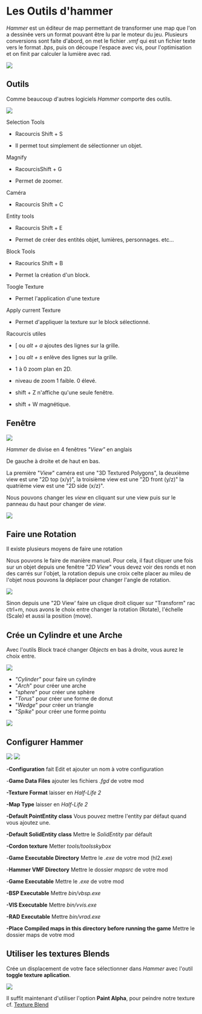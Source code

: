# Les Outils d'hammer

*Hammer* est un éditeur de map permettant de transformer une map que l'on a dessinée vers un format pouvant être lu par le moteur du jeu. Plusieurs conversions sont faite d'abord, on met le fichier *.vmf* qui est un fichier texte vers le format *.bps*, puis on découpe l'espace avec vis, pour l'optimisation et on finit par calculer la lumière avec rad.

![](img/image55.png)

## Outils

Comme beaucoup d'autres logiciels *Hammer* comporte des outils.

![](img/image8.png)

Selection Tools

- Racourcis Shift + S

- Il permet tout simplement de sélectionner un objet.

Magnify

- RacourcisShift + G

- Permet de zoomer.

Caméra

- Racourcis Shift + C

Entity tools

- Racourcis Shift + E

- Permet de créer des entités objet, lumières, personnages. etc...

Block Tools

- Racourics Shift + B

- Permet la création d'un block.

Toogle Texture

- Permet l'application d'une texture

Apply current Texture

- Permet d'appliquer la texture sur le block sélectionné.

Racourcis utiles

- [ ou *alt + a* ajoutes des lignes sur la grille.

- ] ou *alt + s* enlève des lignes sur la grille.

- 1 à 0 zoom plan en 2D.

- niveau de zoom 1 faible. 0 élevé.

- shift + Z n'affiche qu'une seule fenêtre.

- shift + W magnétique.

## Fenêtre

![](img/image57.png)

*Hammer* de divise en 4 fenêtres *"View"* en anglais

De gauche à droite et de haut en bas.

La première "*View*" caméra est une "3D Textured Polygons", la deuxième view est une "2D top (x/y)", la troisième view est une "2D front (y/z)" la quatrième view est une "2D side (x/z)".

Nous pouvons changer les *view* en cliquant sur une view puis sur le panneau du haut pour changer de *view*.

![](img/image58.png)

## Faire une Rotation

Il existe plusieurs moyens de faire une rotation

Nous pouvons le faire de manière manuel. Pour cela, il faut cliquer une fois sur un objet depuis une fenêtre "*2D View*" vous devez voir des ronds et non des carrés sur l'objet, la rotation depuis une croix celte placer au mileu de l'objet nous pouvons la déplacer pour changer l'angle de rotation.

![](img/image59.png)

Sinon depuis une "2D View' faire un clique droit cliquer sur "Transform" rac ctrl+m, nous avons le choix entre changer la rotation (Rotate), l'échelle (Scale) et aussi la position (move).

## Crée un Cylindre et une Arche

Avec l'outils Block tracé changer *Objects* en bas à droite, vous aurez le choix entre.

![](img/image9.png)

- *"Cylinder"* pour faire un cylindre 
- "*Arch*" pour créer une arche 
- "*sphere*" pour créer une sphère 
- "*Torus*" pour créer une forme de donut 
- "*Wedge*" pour créer un triangle
- "*Spike*" pour créer une forme pointu


![](img/image10.png)


## Configurer Hammer

![](img/image60.png) ![](img/image61.png)

-**Configuration** fait Edit et ajouter un nom à votre configuration

-**Game Data Files** ajouter les fichiers *.fgd* de votre mod

**-Texture Format** laisser en *Half-Life 2*

**-Map Type** laisser en *Half-Life 2*

**-Default PointEntity class** Vous pouvez mettre l'entity par défaut quand vous ajoutez une.

**-Default SolidEntity class** Mettre le *SolidEntity* par défault

**-Cordon texture** Metter *tools/toolsskybox*

-**Game Executable Directory** Mettre le *.exe* de votre mod (hl2.exe)

-**Hammer VMF Directory** Mettre le dossier *mapsrc* de votre mod

-**Game Executable** Mettre le *.exe* de votre mod

**-BSP Executable** Mettre *bin/vbsp.exe*

**-VIS Executable** Mettre *bin/vvis.exe*

**-RAD Executable** Mettre *bin/vrad.exe*

**-Place Compiled maps in this directory before running the game** Mettre le dossier maps de votre mod

## Utiliser les textures Blends

Crée un displacement de votre face sélectionner dans *Hammer* avec l'outil **toggle texture aplication**.

![](img/image62.png)

Il suffit maintenant d'utiliser l'option **Paint Alpha**, pour peindre notre texture cf. [Texture Blend](texture.md#texture-blend)

<div style="page-break-after: always"></div>
